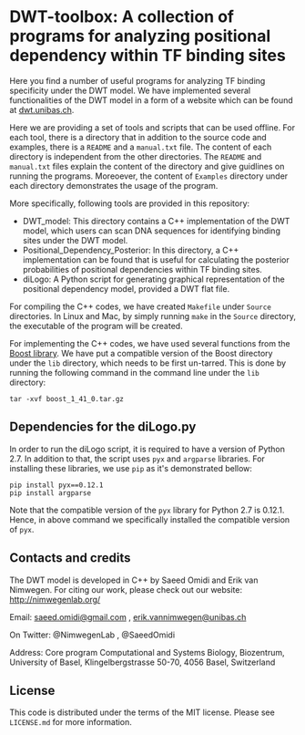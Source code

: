# DWT-toolbox: A collection of programs for analyzing positional dependency within TF binding sites
Here you find a number of useful programs for analyzing TF binding specificity under the DWT model. We have implemented several functionalities of the DWT model in a form of a website which can be found at [dwt.unibas.ch](https://dwt.unibas.ch).

Here we are providing a set of tools and scripts that can be used offline. For each tool, there is a directory that in addition to the source code and examples, there is a `README` and a `manual.txt` file. The content of each directory is independent from the other directories. The `README` and `manual.txt` files explain the content of the directory and give guidlines on running the programs. Moreoever, the content of `Examples` directory  under each directory demonstrates the usage of the program. 

More specifically, following tools are provided in this repository: 
* DWT_model: This directory contains a C++ implementation of the DWT model, which users can scan DNA sequences for identifying binding sites under the DWT model. 
* Positional_Dependency_Posterior: In this directory, a C++ implementation can be found that is useful for calculating the posterior probabilities of positional dependencies within TF binding sites. 
* diLogo: A Python script for generating graphical representation of the positional dependency model, provided a DWT flat file. 

For compiling the C++ codes, we have created `Makefile` under `Source` directories. In Linux and Mac, by simply running `make` in the `Source` directory, the executable of the program will be created. 

For implementing the C++ codes, we have used several functions from the [Boost library](http://www.boost.org/). We have put a compatible version of the Boost directory under the `lib` directory, which needs to be first un-tarred. This is done by running the following command in the command line under the `lib` directory:

```
tar -xvf boost_1_41_0.tar.gz
```

## Dependencies for the diLogo.py 
In order to run the diLogo script, it is required to have a version of Python 2.7. In addition to that, the script uses `pyx` and `argparse` libraries. For installing these libraries, we use `pip` as it's demonstrated bellow: 

```
pip install pyx==0.12.1
pip install argparse
```
Note that the compatible version of the `pyx` library for Python 2.7 is 0.12.1. Hence, in above command we specifically installed the compatible version of `pyx`.


## Contacts and credits 
The DWT model is developed in C++ by Saeed Omidi and Erik van Nimwegen.
For citing our work, please check out our website:
http://nimwegenlab.org/

Email:
saeed.omidi@gmail.com , 
erik.vannimwegen@unibas.ch

On Twitter:
@NimwegenLab , 
@SaeedOmidi

Address:
Core program Computational and Systems Biology, 
Biozentrum, University of Basel, 
Klingelbergstrasse 50-70, 
4056 Basel, Switzerland


## License 
This code is distributed under the terms of the MIT license. Please see `LICENSE.md` for more information. 
